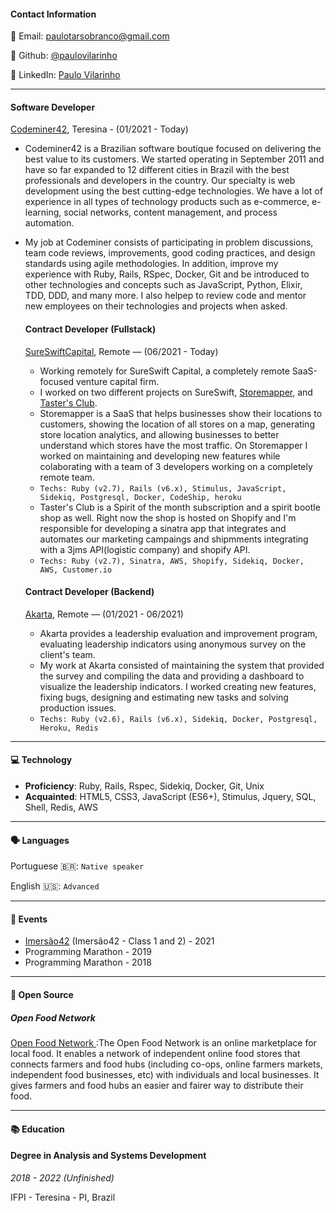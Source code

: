 #### Contact Information
📧 Email: [paulotarsobranco@gmail.com](mailto:paulotarsobranco@gmail.com)

🔗 Github: [@paulovilarinho](https://github.com/paulovilarinho/)

🔗 LinkedIn: [Paulo Vilarinho](https://www.linkedin.com/in/paulovilarinho7/)

---
#### **Software Developer**
[Codeminer42](https://www.codeminer42.com/), Teresina - (01/2021 - Today)

- Codeminer42 is a Brazilian software boutique focused on delivering the best value to its customers. We started operating in September 2011 and have so far expanded to 12 different cities in Brazil with the best professionals and developers in the country. Our specialty is web development using the best cutting-edge technologies. We have a lot of experience in all types of technology products such as e-commerce, e-learning, social networks, content management, and process automation.
- My job at Codeminer consists of participating in problem discussions, team code reviews, improvements, good coding practices, and design standards using agile methodologies. In addition, improve my experience with Ruby, Rails, RSpec, Docker, Git and be introduced to other technologies and concepts such as JavaScript, Python, Elixir, TDD, DDD, and many more. I also  helpep to review code and mentor new employees on their technologies and projects when asked.

  #### **Contract Developer (Fullstack)**
  [SureSwiftCapital](https://www.sureswiftcapital.com/), Remote — (06/2021 - Today)

  - Working remotely for SureSwift Capital, a completely remote SaaS-focused venture capital firm.
  -  I worked on two different projects on SureSwift, [Storemapper](https://www.storemapper.com/), and [Taster's Club](https://tastersclub.com/).
  -  Storemapper is a SaaS that helps businesses show their locations to customers, showing the location of all stores on a map, generating store location analytics, and allowing businesses to better understand which stores have the most traffic. On Storemapper I worked on maintaining and developing new features while colaborating with a team of 3 developers working on a completely remote team.
  - `Techs: Ruby (v2.7), Rails (v6.x), Stimulus, JavaScript, Sidekiq, Postgresql, Docker, CodeShip, heroku`
  -  Taster's Club is a Spirit of the month subscription and a spirit bootle shop as well. Right now the shop is hosted on Shopify and I'm responsible for developing a sinatra app that integrates and automates our marketing campaings and shipmments integrating with a 3jms API(logistic company) and shopify API.
  - `Techs: Ruby (v2.7), Sinatra, AWS, Shopify, Sidekiq, Docker, AWS, Customer.io`


  #### **Contract Developer (Backend)**
  [Akarta](https://akarta.com.br/), Remote — (01/2021 - 06/2021)

  - Akarta provides a leadership evaluation and improvement program, evaluating leadership indicators using anonymous survey on the client's team.
  - My work at Akarta consisted of maintaining the system that provided the survey and compiling the data and providing a dashboard to visualize the leadership indicators.  I worked creating new features, fixing bugs, designing and estimating new tasks and solving production issues.
  - `Techs: Ruby (v2.6), Rails (v6.x), Sidekiq, Docker, Postgresql, Heroku, Redis`
---

#### 💻 Technology

- **Proficiency**: Ruby, Rails, Rspec, Sidekiq, Docker,  Git, Unix
- **Acquainted**: HTML5, CSS3, JavaScript (ES6+), Stimulus, Jquery, SQL, Shell, Redis, AWS

---

#### 🗣 Languages

Portuguese 🇧🇷: `Native speaker`

English 🇺🇸: `Advanced`

---

#### 📅 Events

- [Imersão42](https://www.imersao42.com.br/) (Imersão42 - Class 1 and 2) - 2021
- Programming Marathon - 2019
- Programming Marathon - 2018

---

#### 🐙 Open Source

##### **Open Food Network**

[Open Food Network ](https://github.com/openfoodfoundation/openfoodnetwork):The Open Food Network is an online marketplace for local food. It enables a network of independent online food stores that connects farmers and food hubs (including co-ops, online farmers markets, independent food businesses, etc) with individuals and local businesses. It gives farmers and food hubs an easier and fairer way to distribute their food.

---

#### 📚 Education

#### **Degree in Analysis and Systems Development**

*2018 - 2022 (Unfinished)*

IFPI - Teresina - PI, Brazil
